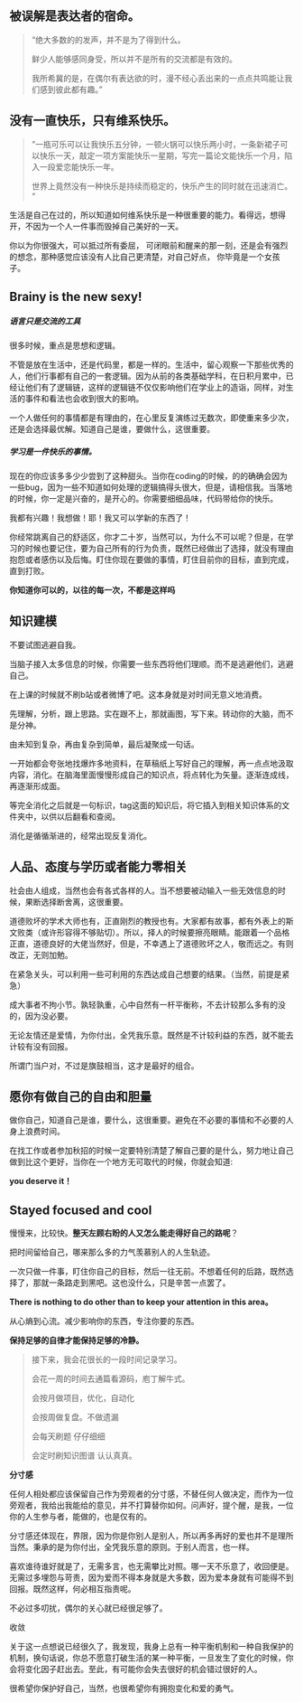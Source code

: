 ## 被误解是表达者的宿命。

> “绝大多数的的发声，并不是为了得到什么。
>
> 鲜少人能够感同身受，所以并不是所有的交流都是有效的。
>
> 我所希冀的是，在偶尔有表达欲的时，漫不经心丢出来的一点点共鸣能让我们感到彼此都有趣。”



## 没有一直快乐，只有维系快乐。

>   ”一瓶可乐可以让我快乐五分钟，一顿火锅可以快乐两小时，一条新裙子可以快乐一天，敲定一项方案能快乐一星期，写完一篇论文能快乐一个月，陷入一段爱恋能快乐一年。
>
> 世界上竟然没有一种快乐是持续而稳定的，快乐产生的同时就在迅速消亡。 ”  

生活是自己在过的，所以知道如何维系快乐是一种很重要的能力。看得远，想得开，不因为一个人一件事而毁掉自己美好的一天。



你以为你很强大，可以抵过所有委屈， 可闭眼前和醒来的那一刻，还是会有强烈的想念，那种感觉应该没有人比自己更清楚，对自己好点， 你毕竟是一个女孩子。



## Brainy is the new sexy!

##### 语言只是交流的工具

很多时候，重点是思想和逻辑。

不管是放在生活中，还是代码里，都是一样的。生活中，留心观察一下那些优秀的人，他们行事都有自己的一套逻辑。因为从前的各类基础学科，在日积月累中，已经让他们有了逻辑链，这样的逻辑链不仅仅影响他们在学业上的造诣，同样，对生活的事件和看法也会收到很大的影响。

一个人做任何的事情都是有理由的，在心里反复演练过无数次，即使重来多少次，还是会选择最优解。知道自己是谁，要做什么，这很重要。

##### 学习是一件快乐的事情。

现在的你应该多多少少尝到了这种甜头。当你在coding的时候，的的确确会因为一些bug，因为一些不知道如何处理的逻辑搞得头很大，但是，请相信我。当落地的时候，你一定是兴奋的，是开心的。你需要细细品味，代码带给你的快乐。

我都有兴趣！我想做！耶！我又可以学新的东西了！

你经常跳离自己的舒适区，你才二十岁，当然可以，为什么不可以呢？但是，在学习的时候也要记住，要为自己所有的行为负责，既然已经做出了选择，就没有理由抱怨或者感伤以及后悔。盯住你现在要做的事情，盯住目前你的目标，直到完成，直到打败。

**你知道你可以的，以往的每一次，不都是这样吗**



## 知识建模

不要试图逃避自我。

当脑子接入太多信息的时候，你需要一些东西将他们理顺。而不是逃避他们，逃避自己。

在上课的时候就不刷b站或者微博了吧。这本身就是对时间无意义地消费。

先理解，分析，跟上思路。实在跟不上，那就画图，写下来。转动你的大脑，而不是分神。

由未知到复杂，再由复杂到简单，最后凝聚成一句话。

一开始都会夸张地找爆炸多地资料，在草稿纸上写好自己的理解，再一点点地汲取内容，消化。在脑海里面慢慢形成自己的知识点，将点转化为矢量。逐渐连成线，再逐渐形成面。

等完全消化之后就是一句标识，tag这面的知识后，将它插入到相关知识体系的文件夹中，以供以后翻看和查阅。

消化是循循渐进的，经常出现反复消化。



## 人品、态度与学历或者能力零相关

社会由人组成，当然也会有各式各样的人。当不想要被动输入一些无效信息的时候，果断选择断舍离，这很重要。

道德败坏的学术大师也有，正直刚烈的教授也有。大家都有故事，都有外表上的斯文败类（或许形容得不够贴切）。所以，择人的时候要擦亮眼睛。能跟着一个品格正直，道德良好的大佬当然好，但是，不幸遇上了道德败坏之人，敬而远之。有则改正，无则加勉。

在紧急关头，可以利用一些可利用的东西达成自己想要的结果。（当然，前提是紧急）

成大事者不拘小节。孰轻孰重，心中自然有一杆平衡称，不去计较那么多有的没的，因为没必要。

无论友情还是爱情，为你付出，全凭我乐意。既然是不计较利益的东西，就不能去计较有没有回报。

所谓门当户对，不过是旗鼓相当，这才是最好的组合。

## 愿你有做自己的自由和胆量

做你自己，知道自己是谁，要什么，这很重要。避免在不必要的事情和不必要的人身上浪费时间。

在找工作或者参加秋招的时候一定要特别清楚了解自己要的是什么，努力地让自己做到比这个更好，当你在一个地方无可取代的时候，你就会知道:

**you deserve it！**

## Stayed focused and cool

慢慢来，比较快。**整天左顾右盼的人又怎么能走得好自己的路呢**？

把时间留给自己，哪来那么多的力气羡慕别人的人生轨迹。

一次只做一件事，盯住你自己的目标，然后一往无前。不想着任何的后路，既然选择了，那就一条路走到黑吧。这也没什么，只是辛苦一点罢了。

**There is nothing to do other than to keep your attention in this area。**

从心熵到心流。减少影响你的东西，专注你要的东西。

**保持足够的自律才能保持足够的冷静。**



> 接下来，我会花很长的一段时间记录学习。
>
> 会花一周的时间去通篇看源码，庖丁解牛式。
>
> 会按月做项目，优化，自动化
>
> 会按周做复盘。不做遗漏
>
> 会每天刷题 仔仔细细
>
> 会定时刷知识图谱 认认真真。



**分寸感**

任何人相处都应该保留自己作为旁观者的分寸感，不替任何人做决定，而作为一位旁观者，我给出我能给的意见，并不打算替你如何。问声好，提个醒，是我，一位你的人生参与者，能做的，也是仅有的。

分寸感还体现在，界限，因为你是你别人是别人，所以再多再好的爱也并不是理所当然。秉承的是为你付出，全凭我乐意的原则。于别人而言，也一样。

喜欢谁待谁好就是了，无需多言，也无需攀比对照。哪一天不乐意了，收回便是。无需过多埋怨与苛责，因为爱而不得本身就是大多数，因为爱本身就有可能得不到回报。既然这样，何必相互指责呢。

不必过多叨扰，偶尔的关心就已经很足够了。



收敛

关于这一点想说已经很久了，我发现，我身上总有一种平衡机制和一种自我保护的机制，换句话说，你总不愿意打破生活的某一种平衡，一旦发生了变化的时候，你会将变化因子赶出去。至此，有可能你会失去很好的机会错过很好的人。

很希望你保护好自己，当然，也很希望你有拥抱变化和爱的勇气。